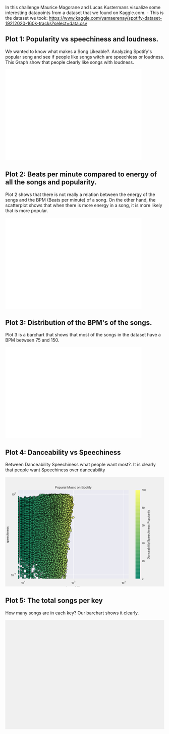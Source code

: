 In this challenge Maurice Magorane and Lucas Kustermans visualize some interesting datapoints from a dataset that we found on Kaggle.com.
	- This is the dataset we took: https://www.kaggle.com/yamaerenay/spotify-dataset-19212020-160k-tracks?select=data.csv
    
## Plot 1: Popularity vs speechiness and loudness.
We wanted to know what makes a Song Likeable?. Analyzing Spotify's  popular song and see if people like songs witch are speechless or loudness. 
This Graph show that people clearly like songs with loudness.

![Popularity_Speechiness_Loudness](./Graphs/Popularity_Speechiness_Loudness.png)

## Plot 2: Beats per minute compared to energy of all the songs and popularity.
Plot 2 shows that there is not really a relation between the energy of the songs and the BPM (Beats per minute) of a song. 
On the other hand, the scatterplot shows that when there is more energy in a song, it is more likely that is more popular. 

![BPM_vs_Energy_vs_Popularity](./Graphs/BPM_vs_Energy_vs_Popularity.png)

## Plot 3: Distribution of the BPM's of the songs.
Plot 3 is a barchart that shows that most of the songs in the dataset have a BPM between 75 and 150.

![Distribution_of_BPMs](./Graphs/Distribution_of_BPMs.png)

## Plot 4: Danceability vs Speechiness
Between Danceability Speechiness what people want most?. 
It is clearly that people want Speechiness over danceability 

![Danceability_vs_Speechiness](./Graphs/Danceability_vs_Speechiness.png)

## Plot 5: The total songs per key
How many songs are in each key?
Our barchart shows it clearly. 

![Songs_per_key](./Graphs/Songs_per_key.png)


